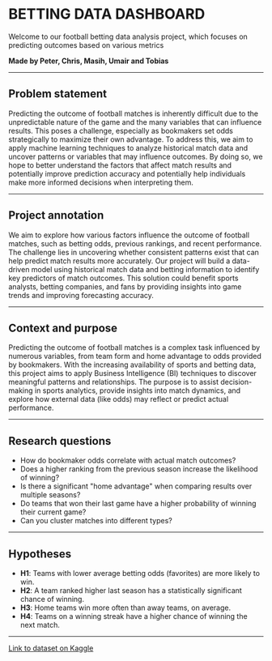 # BETTING DATA DASHBOARD

Welcome to our football betting data analysis project, which focuses on predicting outcomes based on various metrics

**Made by Peter, Chris, Masih, Umair and Tobias**

---

## Problem statement

Predicting the outcome of football matches is inherently difficult due to the unpredictable nature of the game and the many variables that can influence results. This poses a challenge, especially as bookmakers set odds strategically to maximize their own advantage. To address this, we aim to apply machine learning techniques to analyze historical match data and uncover patterns or variables that may influence outcomes. By doing so, we hope to better understand the factors that affect match results and potentially improve prediction accuracy and potentially help individuals make more informed decisions when interpreting them.

---

## Project annotation

We aim to explore how various factors influence the outcome of football matches, such as betting odds, previous rankings, and recent performance. The challenge lies in uncovering whether consistent patterns exist that can help predict match results more accurately. Our project will build a data-driven model using historical match data and betting information to identify key predictors of match outcomes. This solution could benefit sports analysts, betting companies, and fans by providing insights into game trends and improving forecasting accuracy.

---

## Context and purpose

Predicting the outcome of football matches is a complex task influenced by numerous variables, from team form and home advantage to odds provided by bookmakers. With the increasing availability of sports and betting data, this project aims to apply Business Intelligence (BI) techniques to discover meaningful patterns and relationships. The purpose is to assist decision-making in sports analytics, provide insights into match dynamics, and explore how external data (like odds) may reflect or predict actual performance.

---

## Research questions

- How do bookmaker odds correlate with actual match outcomes?  
- Does a higher ranking from the previous season increase the likelihood of winning?  
- Is there a significant "home advantage" when comparing results over multiple seasons?  
- Do teams that won their last game have a higher probability of winning their current game?  
- Can you cluster matches into different types?

---

## Hypotheses

- **H1**: Teams with lower average betting odds (favorites) are more likely to win.  
- **H2**: A team ranked higher last season has a statistically significant chance of winning.  
- **H3**: Home teams win more often than away teams, on average.  
- **H4**: Teams on a winning streak have a higher chance of winning the next match.

---

[Link to dataset on Kaggle](https://www.kaggle.com/datasets/ivanpv/premier-league-football-matches-20152019/data?select=Premier-League-2015-2019_TRAINING.csv)
